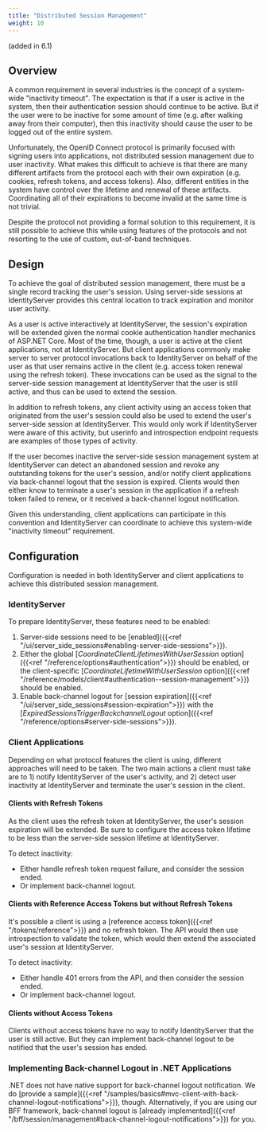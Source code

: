 ```yaml
---
title: "Distributed Session Management"
weight: 10
---
```


(added in 6.1)

## Overview

A common requirement in several industries is the concept of a system-wide "inactivity timeout".
The expectation is that if a user is active in the system, then their authentication session should continue to be active.
But if the user were to be inactive for some amount of time (e.g. after walking away from their computer), then this inactivity should cause the user to be logged out of the entire system.

Unfortunately, the OpenID Connect protocol is primarily focused with signing users into applications, not distributed session management due to user inactivity.
What makes this difficult to achieve is that there are many different artifacts from the protocol each with their own expiration (e.g. cookies, refresh tokens, and access tokens).
Also, different entities in the system have control over the lifetime and renewal of these artifacts.
Coordinating all of their expirations to become invalid at the same time is not trivial.

Despite the protocol not providing a formal solution to this requirement, it is still possible to achieve this while using features of the protocols and not resorting to the use of custom, out-of-band techniques.

## Design

To achieve the goal of distributed session management, there must be a single record tracking the user's session.
Using server-side sessions at IdentityServer provides this central location to track expiration and monitor user activity.

As a user is active interactively at IdentityServer, the session's expiration will be extended given the normal cookie authentication handler mechanics of ASP.NET Core.
Most of the time, though, a user is active at the client applications, not at IdentityServer.
But client applications commonly make server to server protocol invocations back to IdentityServer on behalf of the user as that user remains active in the client (e.g. access token renewal using the refresh token).
These invocations can be used as the signal to the server-side session management at IdentityServer that the user is still active, and thus can be used to extend the session.

In addition to refresh tokens, any client activity using an access token that originated from the user's session could also be used to extend the user's server-side session at IdentityServer.
This would only work if IdentityServer were aware of this activity, but userinfo and introspection endpoint requests are examples of those types of activity.

If the user becomes inactive the server-side session management system at IdentityServer can detect an abandoned session and revoke any outstanding tokens for the user's session, and/or notify client applications via back-channel logout that the session is expired.
Clients would then either know to terminate a user's session in the application if a refresh token failed to renew, or it received a back-channel logout notification.

Given this understanding, client applications can participate in this convention and IdentityServer can coordinate to achieve this system-wide "inactivity timeout" requirement.

## Configuration

Configuration is needed in both IdentityServer and client applications to achieve this distributed session management.

### IdentityServer

To prepare IdentityServer, these features need to be enabled:

1. Server-side sessions need to be [enabled]({{<ref "/ui/server_side_sessions#enabling-server-side-sessions">}}).
1. Either the global [*CoordinateClientLifetimesWithUserSession* option]({{<ref "/reference/options#authentication">}}) should be enabled, or the client-specific [*CoordinateLifetimeWithUserSession* option]({{<ref "/reference/models/client#authentication--session-management">}}) should be enabled.
1. Enable back-channel logout for [session expiration]({{<ref "/ui/server_side_sessions#session-expiration">}}) with the [*ExpiredSessionsTriggerBackchannelLogout* option]({{<ref "/reference/options#server-side-sessions">}}).


### Client Applications

Depending on what protocol features the client is using, different approaches will need to be taken.
The two main actions a client must take are to 1) notify IdentityServer of the user's activity, and 2) detect user inactivity at IdentityServer and terminate the user's session in the client.

#### Clients with Refresh Tokens

As the client uses the refresh token at IdentityServer, the user's session expiration will be extended.
Be sure to configure the access token lifetime to be less than the server-side session lifetime at IdentityServer.

To detect inactivity:
* Either handle refresh token request failure, and consider the session ended.
* Or implement back-channel logout.

#### Clients with Reference Access Tokens but without Refresh Tokens

It's possible a client is using a [reference access token]({{<ref "/tokens/reference">}}) and no refresh token.
The API would then use introspection to validate the token, which would then extend the associated user's session at IdentityServer.

To detect inactivity: 
* Either handle 401 errors from the API, and then consider the session ended.
* Or implement back-channel logout.

#### Clients without Access Tokens

Clients without access tokens have no way to notify IdentityServer that the user is still active.
But they can implement back-channel logout to be notified that the user's session has ended.

### Implementing Back-channel Logout in .NET Applications

.NET does not have native support for back-channel logout notification.
We do [provide a sample]({{<ref "/samples/basics#mvc-client-with-back-channel-logout-notifications">}}), though.
Alternatively, if you are using our BFF framework, back-channel logout is [already implemented]({{<ref "/bff/session/management#back-channel-logout-notifications">}}) for you.


